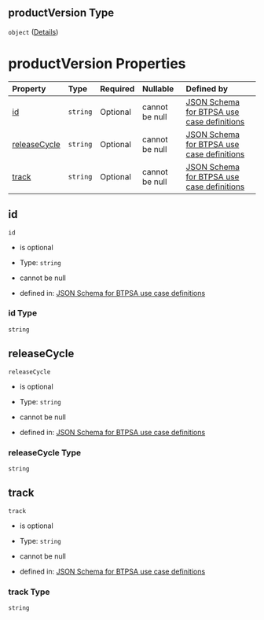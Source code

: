 ## productVersion Type

`object` ([Details](btpsa-usecase-properties-services-items-allof-1-then-allof-42-then-allof-1-then-properties-parameters-properties-data-properties-productversion.md))

# productVersion Properties

| Property                      | Type     | Required | Nullable       | Defined by                                                                                                                                                                                                                                                                                                                                                                                      |
| :---------------------------- | :------- | :------- | :------------- | :---------------------------------------------------------------------------------------------------------------------------------------------------------------------------------------------------------------------------------------------------------------------------------------------------------------------------------------------------------------------------------------------- |
| [id](#id)                     | `string` | Optional | cannot be null | [JSON Schema for BTPSA use case definitions](btpsa-usecase-properties-services-items-allof-1-then-allof-42-then-allof-1-then-properties-parameters-properties-data-properties-productversion-properties-id.md "undefined#/properties/services/items/allOf/1/then/allOf/42/then/allOf/1/then/properties/parameters/properties/data/properties/productVersion/properties/id")                     |
| [releaseCycle](#releasecycle) | `string` | Optional | cannot be null | [JSON Schema for BTPSA use case definitions](btpsa-usecase-properties-services-items-allof-1-then-allof-42-then-allof-1-then-properties-parameters-properties-data-properties-productversion-properties-releasecycle.md "undefined#/properties/services/items/allOf/1/then/allOf/42/then/allOf/1/then/properties/parameters/properties/data/properties/productVersion/properties/releaseCycle") |
| [track](#track)               | `string` | Optional | cannot be null | [JSON Schema for BTPSA use case definitions](btpsa-usecase-properties-services-items-allof-1-then-allof-42-then-allof-1-then-properties-parameters-properties-data-properties-productversion-properties-track.md "undefined#/properties/services/items/allOf/1/then/allOf/42/then/allOf/1/then/properties/parameters/properties/data/properties/productVersion/properties/track")               |

## id



`id`

*   is optional

*   Type: `string`

*   cannot be null

*   defined in: [JSON Schema for BTPSA use case definitions](btpsa-usecase-properties-services-items-allof-1-then-allof-42-then-allof-1-then-properties-parameters-properties-data-properties-productversion-properties-id.md "undefined#/properties/services/items/allOf/1/then/allOf/42/then/allOf/1/then/properties/parameters/properties/data/properties/productVersion/properties/id")

### id Type

`string`

## releaseCycle



`releaseCycle`

*   is optional

*   Type: `string`

*   cannot be null

*   defined in: [JSON Schema for BTPSA use case definitions](btpsa-usecase-properties-services-items-allof-1-then-allof-42-then-allof-1-then-properties-parameters-properties-data-properties-productversion-properties-releasecycle.md "undefined#/properties/services/items/allOf/1/then/allOf/42/then/allOf/1/then/properties/parameters/properties/data/properties/productVersion/properties/releaseCycle")

### releaseCycle Type

`string`

## track



`track`

*   is optional

*   Type: `string`

*   cannot be null

*   defined in: [JSON Schema for BTPSA use case definitions](btpsa-usecase-properties-services-items-allof-1-then-allof-42-then-allof-1-then-properties-parameters-properties-data-properties-productversion-properties-track.md "undefined#/properties/services/items/allOf/1/then/allOf/42/then/allOf/1/then/properties/parameters/properties/data/properties/productVersion/properties/track")

### track Type

`string`
